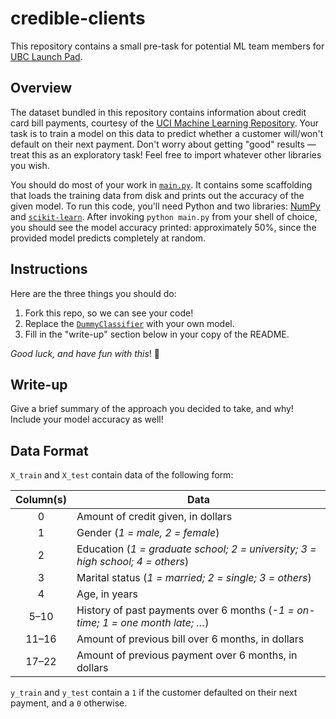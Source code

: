 # credible-clients

This repository contains a small pre-task for potential ML team
members for [UBC Launch Pad](https://www.ubclaunchpad.com).


## Overview

The dataset bundled in this repository contains information about credit card
bill payments, courtesy of the [UCI Machine Learning Repository][UCI]. Your task
is to train a model on this data to predict whether a customer will/won't default
on their next payment. Don't worry about getting "good" results — treat this as an
exploratory task! Feel free to import whatever other libraries you wish.

You should do most of your work in [`main.py`](main.py). It contains some
scaffolding that loads the training data from disk and prints out the accuracy
of the given model. To run this code, you'll need Python and two libraries:
[NumPy] and [`scikit-learn`]. After invoking `python main.py` from your shell
of choice, you should see the model accuracy printed: approximately 50%,
since the provided model predicts completely at random.

## Instructions

Here are the three things you should do:

1. Fork this repo, so we can see your code!
2. Replace the [`DummyClassifier`](main.py#L16-L17) with your own model.
3. Fill in the "write-up" section below in your copy of the README.

_Good luck, and have fun with this_! :rocket:


## Write-up

Give a brief summary of the approach you decided to take, and why! Include
your model accuracy as well!


## Data Format

`X_train` and `X_test` contain data of the following form:

| Column(s) | Data |
| :-------: | ---- |
| 0     | Amount of credit given, in dollars |
| 1     | Gender (_1 = male, 2 = female_) |
| 2     | Education (_1 = graduate school; 2 = university; 3 = high school; 4 = others_) |
| 3     | Marital status (_1 = married; 2 = single; 3 = others_) |
| 4     | Age, in years |
| 5–10  | History of past payments over 6 months (_-1 = on-time; 1 = one month late; …_) |
| 11–16 | Amount of previous bill over 6 months, in dollars |
| 17–22 | Amount of previous payment over 6 months, in dollars |

`y_train` and `y_test` contain a `1` if the customer defaulted on their next
payment, and a `0` otherwise.


[UCI]: https://archive.ics.uci.edu/ml/datasets/default+of+credit+card+clients
[NumPy]: http://www.numpy.org
[`scikit-learn`]: http://scikit-learn.org

